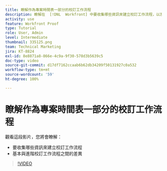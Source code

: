 ```yaml
---
title: 瞭解作為專案時間表一部分的校訂工作流程
description: 瞭解在  [!DNL  Workfront] 中要收集哪些資訊來建立校訂工作流程，以及基本和進階校訂工作流程之間的差異。
activity: use
feature: Workfront Proof
type: Tutorial
role: User, Admin
level: Intermediate
thumbnail: 335125.png
team: Technical Marketing
jira: KT-8824
exl-id: 8e8871a8-866e-4c9a-9f30-578d3b5639c5
doc-type: video
source-git-commit: d17df7162ccaab6b62db34209f50131927c0a532
workflow-type: tm+mt
source-wordcount: '59'
ht-degree: 100%

---
```


# 瞭解作為專案時間表一部分的校訂工作流程

觀看這段影片，您將會瞭解：

* 要收集哪些資訊來建立校訂工作流程
* 基本與進階校訂工作流程之間的差異

>[!VIDEO](https://video.tv.adobe.com/v/335125/?quality=12&learn=on&enablevpops)



